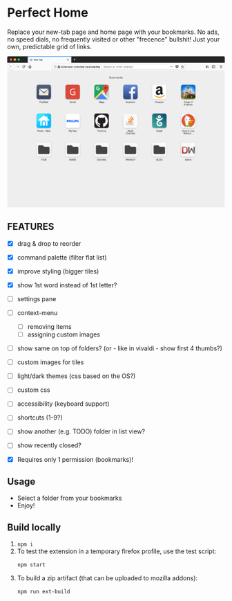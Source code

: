 # Perfect Home
Replace your new-tab page and home page with your bookmarks.
No ads, no speed dials, no frequently visited or other "frecence" bullshit!
Just your own, predictable grid of links.

![Screen1](_stuff/screen1.png)


## FEATURES
- [x] drag & drop to reorder
- [x] command palette (filter flat list)
- [x] improve styling (bigger tiles)
- [x] show 1st word instead of 1st letter?
- [ ] settings pane
- [ ] context-menu
  - [ ] removing items
  - [ ] assigning custom images
- [ ] show same on top of folders? (or - like in vivaldi - show first 4 thumbs?)
- [ ] custom images for tiles
- [ ] light/dark themes (css based on the OS?)
- [ ] custom css
- [ ] accessibility (keyboard support)
- [ ] shortcuts (1-9?)
- [ ] show another (e.g. TODO) folder in  list view?
- [ ] show recently closed?
- [x] Requires only 1 permission (bookmarks)!


## Usage
- Select a folder from your bookmarks
- Enjoy!


## Build locally
1. `npm i`
2. To test the extension in a temporary firefox profile, use the test script:
    ```sh
    npm start
    ```
3. To build a zip artifact (that can be uploaded to mozilla addons):
    ```sh
    npm run ext-build
    ```
